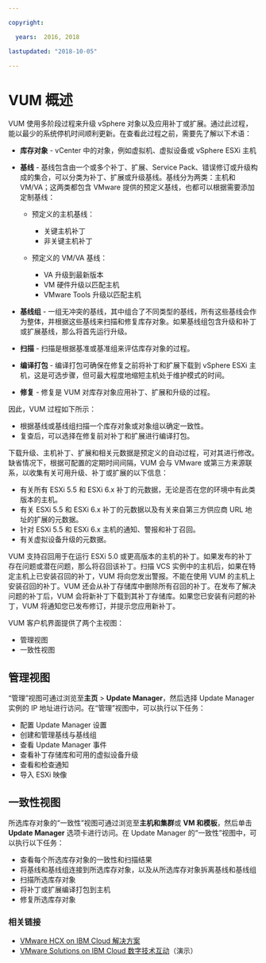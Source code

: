 ```yaml
---

copyright:

  years:  2016, 2018

lastupdated: "2018-10-05"

---
```


# VUM 概述

VUM 使用多阶段过程来升级 vSphere 对象以及应用补丁或扩展。通过此过程，能以最少的系统停机时间顺利更新。在查看此过程之前，需要先了解以下术语：
* **库存对象** - vCenter 中的对象，例如虚拟机、虚拟设备或 vSphere ESXi 主机
* **基线** - 基线包含由一个或多个补丁、扩展、Service Pack、错误修订或升级构成的集合，可以分类为补丁、扩展或升级基线。基线分为两类：主机和 VM/VA；这两类都包含 VMware 提供的预定义基线，也都可以根据需要添加定制基线：
  - 预定义的主机基线：
    - 关键主机补丁
    - 非关键主机补丁

  - 预定义的 VM/VA 基线：
    - VA 升级到最新版本
    - VM 硬件升级以匹配主机
    - VMware Tools 升级以匹配主机

* **基线组** - 一组无冲突的基线，其中组合了不同类型的基线，所有这些基线会作为整体，并根据这些基线来扫描和修复库存对象。如果基线组包含升级和补丁或扩展基线，那么将首先运行升级。
* **扫描** - 扫描是根据基准或基准组来评估库存对象的过程。
* **编译打包** - 编译打包可确保在修复之前将补丁和扩展下载到 vSphere ESXi 主机，这是可选步骤，但可最大程度地缩短主机处于维护模式的时间。
* **修复** - 修复是 VUM 对库存对象应用补丁、扩展和升级的过程。

因此，VUM 过程如下所示：
* 根据基线或基线组扫描一个库存对象或对象组以确定一致性。
* 复查后，可以选择在修复前对补丁和扩展进行编译打包。

下载升级、主机补丁、扩展和相关元数据是预定义的自动过程，可对其进行修改。缺省情况下，根据可配置的定期时间间隔，VUM 会与 VMware 或第三方来源联系，以收集有关可用升级、补丁或扩展的以下信息：

* 有关所有 ESXi 5.5 和 ESXi 6.x 补丁的元数据，无论是否在您的环境中有此类版本的主机。
* 有关 ESXi 5.5 和 ESXi 6.x 补丁的元数据以及有关来自第三方供应商 URL 地址的扩展的元数据。
* 针对 ESXi 5.5 和 ESXi 6.x 主机的通知、警报和补丁召回。
* 有关虚拟设备升级的元数据。

VUM 支持召回用于在运行 ESXi 5.0 或更高版本的主机的补丁。如果发布的补丁存在问题或潜在问题，那么将召回该补丁。扫描 VCS 实例中的主机后，如果在特定主机上已安装召回的补丁，VUM 将向您发出警报。不能在使用 VUM 的主机上安装召回的补丁。VUM 还会从补丁存储库中删除所有召回的补丁。在发布了解决问题的补丁后，VUM 会将新补丁下载到其补丁存储库。如果您已安装有问题的补丁，VUM 将通知您已发布修订，并提示您应用新补丁。

VUM 客户机界面提供了两个主视图：
*	管理视图
*	一致性视图

##	管理视图
“管理”视图可通过浏览至**主页** > **Update Manager**，然后选择 Update Manager 实例的 IP 地址进行访问。在“管理”视图中，可以执行以下任务：
*	配置 Update Manager 设置
*	创建和管理基线与基线组
*	查看 Update Manager 事件
*	查看补丁存储库和可用的虚拟设备升级
*	查看和检查通知
*	导入 ESXi 映像

##	一致性视图
所选库存对象的“一致性”视图可通过浏览至**主机和集群**或 **VM 和模板**，然后单击 **Update Manager** 选项卡进行访问。在 Update Manager 的“一致性”视图中，可以执行以下任务：
*	查看每个所选库存对象的一致性和扫描结果
*	将基线和基线组连接到所选库存对象，以及从所选库存对象拆离基线和基线组
*	扫描所选库存对象
*	将补丁或扩展编译打包到主机
*	修复所选库存对象

### 相关链接

* [VMware HCX on IBM Cloud 解决方案](https://www.ibm.com/cloud/garage/files/HCX_Architecture_Design.pdf)
* [VMware Solutions on IBM Cloud 数字技术互动](https://ibm-dte.mybluemix.net/ibm-vmware)（演示）
